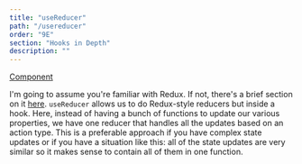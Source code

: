 ```yaml
---
title: "useReducer"
path: "/usereducer"
order: "9E"
section: "Hooks in Depth"
description: ""
---
```


[Component][reducer]

I'm going to assume you're familiar with Redux. If not, there's a brief section on it [here](redux). `useReducer` allows us to do Redux-style reducers but inside a hook. Here, instead of having a bunch of functions to update our various properties, we have one reducer that handles all the updates based on an action type. This is a preferable approach if you have complex state updates or if you have a situation like this: all of the state updates are very similar so it makes sense to contain all of them in one function.

[reducer]: https://codesandbox.io/s/github/btholt/react-hooks-examples/tree/master/?module=%2Fsrc%2FReducer.js
